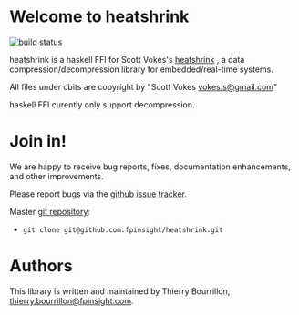# Welcome to heatshrink

[![build status](https://travis-ci.org/fpinsight/heatshrink.svg?branch=master)](https://travis-ci.org/fpinsight/heatshrink)

heatshrink is a haskell FFI for Scott Vokes's [heatshrink](https://github.com/atomicobject/heatshrink)
, a data compression/decompression library for embedded/real-time systems.

All files under cbits are copyright by "Scott Vokes <vokes.s@gmail.com>"

haskell FFI curently only support decompression.

# Join in!

We are happy to receive bug reports, fixes, documentation enhancements,
and other improvements.

Please report bugs via the
[github issue tracker](https://github.com/fpinsight/heatshrink/issues).

Master [git repository](https://github.com/fpinsight/heatshrink):

* `git clone git@github.com:fpinsight/heatshrink.git`

# Authors

This library is written and maintained by Thierry Bourrillon, <thierry.bourrillon@fpinsight.com>.
